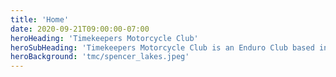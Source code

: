 ```yaml
---
title: 'Home'
date: 2020-09-21T09:00:00-07:00
heroHeading: 'Timekeepers Motorcycle Club'
heroSubHeading: 'Timekeepers Motorcycle Club is an Enduro Club based in the Bay Area of California'
heroBackground: 'tmc/spencer_lakes.jpeg'
---
```

